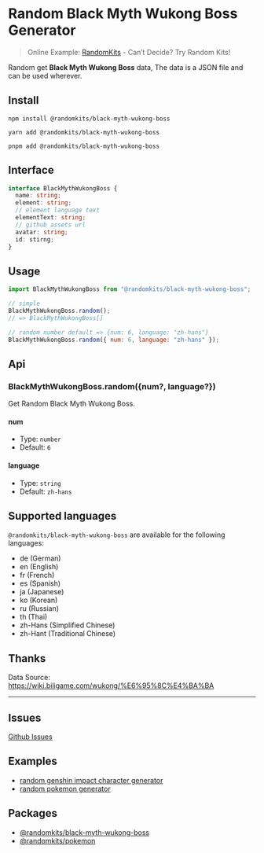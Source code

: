 # Random Black Myth Wukong Boss Generator

> Online Example: [RandomKits](https://randomkits.com) - Can’t Decide? Try Random Kits!

Random get **Black Myth Wukong Boss** data, The data is a JSON file and can be used wherever.

## Install

```shell
npm install @randomkits/black-myth-wukong-boss

yarn add @randomkits/black-myth-wukong-boss

pnpm add @randomkits/black-myth-wukong-boss
```

## Interface

```ts
interface BlackMythWukongBoss {
  name: string;
  element: string;
  // element language text
  elementText: string;
  // github assets url
  avatar: string;
  id: stirng;
}
```

## Usage

```js
import BlackMythWukongBoss from "@randomkits/black-myth-wukong-boss";

// simple
BlackMythWukongBoss.random();
// => BlackMythWukongBoss[]

// random number default => {num: 6, language: "zh-hans"}
BlackMythWukongBoss.random({ num: 6, language: "zh-hans" });
```

## Api

### BlackMythWukongBoss.random(\{num?, language?\})

Get Random Black Myth Wukong Boss.

#### num

- Type: `number`
- Default: `6`

#### language

- Type: `string`
- Default: `zh-hans`

## Supported languages

`@randomkits/black-myth-wukong-boss` are available for the following languages:

- de (German)
- en (English)
- fr (French)
- es (Spanish)
- ja (Japanese)
- ko (Korean)
- ru (Russian)
- th (Thai)
- zh-Hans (Simplified Chinese)
- zh-Hant (Traditional Chinese)

## Thanks

Data Source: https://wiki.biligame.com/wukong/%E6%95%8C%E4%BA%BA

---

## Issues

[Github Issues](https://github.com/meetqy/randomkits/issues)

## Examples

- [random genshin impact character generator](https://randomkits.com/kit/random-black-myth-wukong-boss-generator/)
- [random pokemon generator](https://randomkits.com/kit/random-pokemon-generator/)

## Packages

- [@randomkits/black-myth-wukong-boss](https://www.npmjs.com/package/@randomkits/black-myth-wukong-boss)
- [@randomkits/pokemon](https://www.npmjs.com/package/@randomkits/pokemon)
